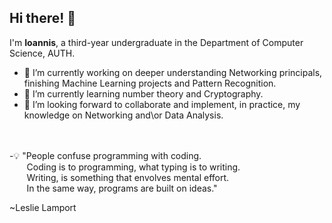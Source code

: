 ### <h2>Hi there! 👋</h2>
I'm **Ioannis**, a third-year undergraduate in the Department of Computer Science, AUTH. <br/>

- 🔭 I’m currently working on deeper understanding Networking principals, finishing Machine Learning projects and Pattern Recognition.
- 🌱 I’m currently learning number theory and Cryptography.
- 💬 I’m looking forward to collaborate and implement, in practice, my knowledge on Networking and\or Data Analysis.

<br />
<br />
-💡 "People confuse programming with coding.<br />
&nbsp;&nbsp;&nbsp;&nbsp;&nbsp;&nbsp; Coding is to programming, what typing is to writing.<br />
&nbsp;&nbsp;&nbsp;&nbsp;&nbsp;&nbsp; Writing, is something that envolves mental effort.<br />
&nbsp;&nbsp;&nbsp;&nbsp;&nbsp;&nbsp; In the same way, programs are built on ideas."<br />

~Leslie Lamport
